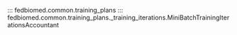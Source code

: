 ::: fedbiomed.common.training_plans
::: fedbiomed.common.training_plans._training_iterations.MiniBatchTrainingIterationsAccountant